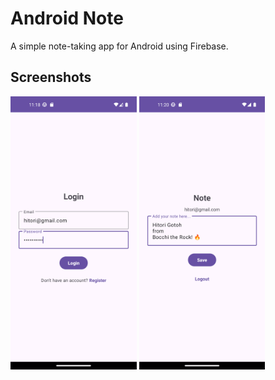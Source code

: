 # Android Note

A simple note-taking app for Android using Firebase.

## Screenshots

<p float="left">
    <img src="./screenshots/login.png", width="40%">
    <img src="./screenshots/note.png" width="40%">
</p>
